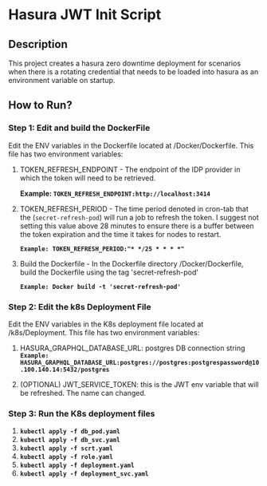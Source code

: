 # Hasura JWT Init Script

## Description

This project creates a hasura zero downtime deployment for scenarios when there is a rotating credential that needs to be loaded into hasura as an environment variable on startup.

## How to Run?

### Step 1: Edit and build the DockerFile

Edit the ENV variables in the Dockerfile located at /Docker/Dockerfile. This file has two environment variables:

1. TOKEN_REFRESH_ENDPOINT - The endpoint of the IDP provider in which the token will need to be retrieved.

   **Example: `TOKEN_REFRESH_ENDPOINT:http://localhost:3414`**

2. TOKEN_REFRESH_PERIOD - The time period denoted in cron-tab that the (`secret-refresh-pod`) will run a job to refresh the token. I suggest not setting this value above 28 minutes to ensure there is a buffer between the token expiration and the time it takes for nodes to restart.

   **`Example: TOKEN_REFRESH_PERIOD:"* */25 * * * *"`**

3. Build the Dockerfile - In the Dockerfile directory /Docker/Dockerfile, build the Dockerfile using the tag 'secret-refresh-pod'

   **`Example: Docker build -t 'secret-refresh-pod'`**

### Step 2: Edit the k8s Deployment File

Edit the ENV variables in the K8s deployment file located at /k8s/Deployment. This file has two environment variables:

1. HASURA_GRAPHQL_DATABASE_URL: postgres DB connection string
   **`Example: HASURA_GRAPHQL_DATABASE_URL:postgres://postgres:postgrespassword@10.100.140.14:5432/postgres`**

2. (OPTIONAL) JWT_SERVICE_TOKEN: this is the JWT env variable that will be refreshed. The name can changed.

### Step 3: Run the K8s deployment files

1. **`kubectl apply -f db_pod.yaml`**
2. **`kubectl apply -f db_svc.yaml`**
3. **`kubectl apply -f scrt.yaml`**
4. **`kubectl apply -f role.yaml`**
5. **`kubectl apply -f deployment.yaml`**
6. **`kubectl apply -f deployment_svc.yaml`**

